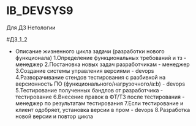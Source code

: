 # IB_DEVSYS9
Для ДЗ Нетологии

#ДЗ_1_2
- Описание жизненного цикла задачи (разработки нового функционала)
1.Определение функциональных требований и тз - менеджер
2.Постановка новых задач разработчикам - менеджер
3.Создание системы управления версиями - devops
4.Разворачивание стендов тестирования с разбивкой на версионность ПО (функционального/нагрузочного/a:b) - devops
5.Тестирование полученных бандлов от разработчика - тестирование
6.Внесение правок в ФТ/ТЗ после тестирования - менеджер по результатам тестирования
7.Если тестирование и клиент одобряет, установка версии в пром - devops
8.Разработка новой версии и повтор цикла
